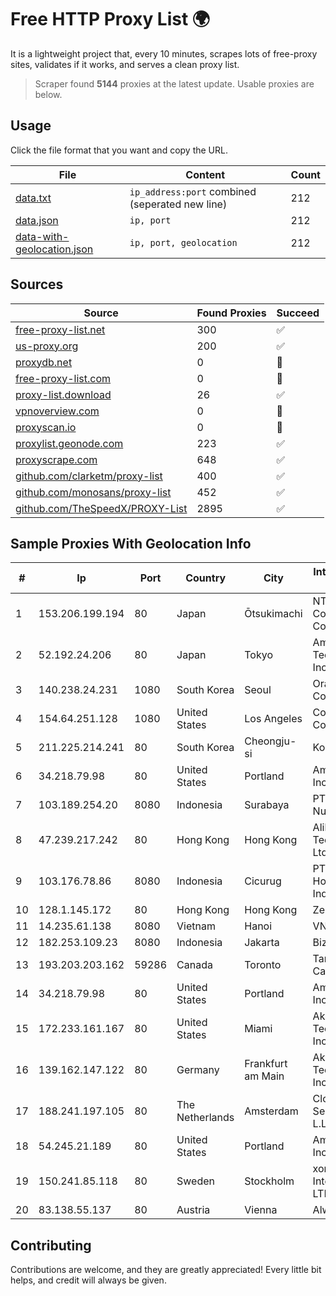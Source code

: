
# Free HTTP Proxy List 🌍

It is a lightweight project that, every 10 minutes, scrapes lots of free-proxy sites, validates if it works, and serves a clean proxy list.


> Scraper found **5144** proxies at the latest update. Usable proxies are below.

## Usage

Click the file format that you want and copy the URL.


|File|Content|Count|
|----|-------|-----|
|[data.txt](https://raw.githubusercontent.com/themiralay/Proxy-List-World/master/data.txt)|`ip_address:port` combined (seperated new line)|212|
|[data.json](https://raw.githubusercontent.com/themiralay/Proxy-List-World/master/data.json)|`ip, port`|212|
|[data-with-geolocation.json](https://raw.githubusercontent.com/themiralay/Proxy-List-World/master/data-with-geolocation.json)|`ip, port, geolocation`|212|

## Sources

|Source|Found Proxies|Succeed|
|------|-------------|-------|
|[free-proxy-list.net](https://free-proxy-list.net)|300|✅|
|[us-proxy.org](https://www.us-proxy.org)|200|✅|
|[proxydb.net](http://proxydb.net)|0|🚫|
|[free-proxy-list.com](https://free-proxy-list.com/?page=&port=&type%5B%5D=http&type%5B%5D=https&up_time=0&search=Search)|0|🚫|
|[proxy-list.download](https://www.proxy-list.download/HTTP)|26|✅|
|[vpnoverview.com](https://vpnoverview.com/privacy/anonymous-browsing/free-proxy-servers)|0|🚫|
|[proxyscan.io](https://www.proxyscan.io)|0|🚫|
|[proxylist.geonode.com](https://proxylist.geonode.com/api/proxy-list?limit=300&page=1&sort_by=lastChecked&sort_type=desc&protocols=http,https)|223|✅|
|[proxyscrape.com](https://api.proxyscrape.com/v2/?request=displayproxies&protocol=http&timeout=10000&country=all&ssl=all&anonymity=all)|648|✅|
|[github.com/clarketm/proxy-list](https://raw.githubusercontent.com/clarketm/proxy-list/master/proxy-list-raw.txt)|400|✅|
|[github.com/monosans/proxy-list](https://raw.githubusercontent.com/monosans/proxy-list/main/proxies/http.txt)|452|✅|
|[github.com/TheSpeedX/PROXY-List](https://raw.githubusercontent.com/TheSpeedX/PROXY-List/master/http.txt)|2895|✅|


## Sample Proxies With Geolocation Info

|#|Ip|Port|Country|City|Internet Service Provider|
|-|--|----|-------|----|-------------------------|
|1|153.206.199.194|80|Japan|Ōtsukimachi|NTT Communications Corporation|
|2|52.192.24.206|80|Japan|Tokyo|Amazon Technologies Inc.|
|3|140.238.24.231|1080|South Korea|Seoul|Oracle Corporation|
|4|154.64.251.128|1080|United States|Los Angeles|Cogent Communications|
|5|211.225.214.241|80|South Korea|Cheongju-si|Korea Telecom|
|6|34.218.79.98|80|United States|Portland|Amazon.com, Inc.|
|7|103.189.254.20|8080|Indonesia|Surabaya|PT Lintas Daya Nusantara|
|8|47.239.217.242|80|Hong Kong|Hong Kong|Alibaba (US) Technology Co., Ltd.|
|9|103.176.78.86|8080|Indonesia|Cicurug|PT Cloud Hosting Indonesia|
|10|128.1.145.172|80|Hong Kong|Hong Kong|Zenlayer Inc|
|11|14.235.61.138|8080|Vietnam|Hanoi|VNPT|
|12|182.253.109.23|8080|Indonesia|Jakarta|Biznet Metronet|
|13|193.203.203.162|59286|Canada|Toronto|Tangram Canada Inc.|
|14|34.218.79.98|80|United States|Portland|Amazon.com, Inc.|
|15|172.233.161.167|80|United States|Miami|Akamai Technologies, Inc.|
|16|139.162.147.122|80|Germany|Frankfurt am Main|Akamai Technologies, Inc.|
|17|188.241.197.105|80|The Netherlands|Amsterdam|Clodo Cloud Service CO. L.L.C|
|18|54.245.21.189|80|United States|Portland|Amazon.com, Inc.|
|19|150.241.85.118|80|Sweden|Stockholm|xorek.cloud International LTD|
|20|83.138.55.137|80|Austria|Vienna|Alwyzon|



## Contributing

Contributions are welcome, and they are greatly appreciated! Every
little bit helps, and credit will always be given.

